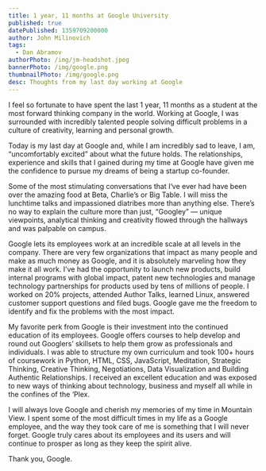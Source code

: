 ```yaml
---
title: 1 year, 11 months at Google University
published: true
datePublished: 1359709200000
author: John Milinovich
tags:
  - Dan Abramov
authorPhoto: /img/jm-headshot.jpeg
bannerPhoto: /img/google.png
thumbnailPhoto: /img/google.png
desc: Thoughts from my last day working at Google
---
```

I feel so fortunate to have spent the last 1 year, 11 months as a student at the most forward thinking company in the world. Working at Google, I was surrounded with incredibly talented people solving difficult problems in a culture of creativity, learning and personal growth.

Today is my last day at Google and, while I am incredibly sad to leave, I am, “uncomfortably excited” about what the future holds. The relationships, experience and skills that I gained during my time at Google have given me the confidence to pursue my dreams of being a startup co-founder.

Some of the most stimulating conversations that I‘ve ever had have been over the amazing food at Beta, Charlie’s or Big Table. I will miss the lunchtime talks and impassioned diatribes more than anything else. There’s no way to explain the culture more than just, “Googley” — unique viewpoints, analytical thinking and creativity flowed through the hallways and was palpable on campus.

Google lets its employees work at an incredible scale at all levels in the company. There are very few organizations that impact as many people and make as much money as Google, and it is absolutely marveling how they make it all work. I’ve had the opportunity to launch new products, build internal programs with global impact, patent new technologies and manage technology partnerships for products used by tens of millions of people. I worked on 20% projects, attended Author Talks, learned Linux, answered customer support questions and filed bugs. Google gave me the freedom to identify and fix the problems with the most impact.

My favorite perk from Google is their investment into the continued education of its employees. Google offers courses to help develop and round out Googlers’ skillsets to help them grow as professionals and individuals. I was able to structure my own curriculum and took 100+ hours of coursework in Python, HTML, CSS, JavaScript, Meditation, Strategic Thinking, Creative Thinking, Negotiations, Data Visualization and Building Authentic Relationships. I received an excellent education and was exposed to new ways of thinking about technology, business and myself all while in the confines of the ‘Plex.

I will always love Google and cherish my memories of my time in Mountain View. I spent some of the most difficult times in my life as a Google employee, and the way they took care of me is something that I will never forget. Google truly cares about its employees and its users and will continue to prosper as long as they keep the spirit alive.

Thank you, Google.